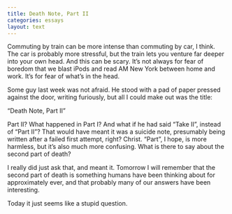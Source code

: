 ```yaml
---
title: Death Note, Part II
categories: essays
layout: text
---
```


Commuting by train can be more intense than commuting by car, I think. The car is probably more stressful, but the train lets you venture far deeper into your own head. And this can be scary. It’s not always for fear of boredom that we blast iPods and read AM New York between home and work. It’s for fear of what’s in the head.

Some guy last week was not afraid. He stood with a pad of paper pressed against the door, writing furiously, but all I could make out was the title:

“Death Note, Part II”

Part II? What happened in Part I? And what if he had said “Take II”, instead of “Part II”? That would have meant it was a suicide note, presumably being written after a failed first attempt, right? Christ. “Part”, I hope, is more harmless, but it’s also much more confusing. What is there to say about the second part of death?

I really did just ask that, and meant it. Tomorrow I will remember that the second part of death is something humans have been thinking about for approximately ever, and that probably many of our answers have been interesting.

Today it just seems like a stupid question.